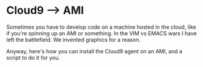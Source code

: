 # Cloud9 --> AMI 

Sometimes you have to develop code on a machine hosted in the cloud, like if you're spinning up an AMI or something. In the VIM vs EMACS wars I have left the battlefield. We invented graphics for a reason.

Anyway, here's how you can install the Cloud9 agent on an AMI, and a script to do it for you.

